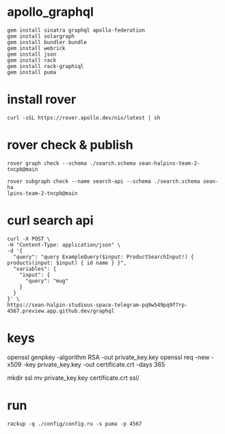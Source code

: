 # apollo_graphql

```
gem install sinatra graphql apollo-federation
gem install solargraph
gem install bundler bundle
gem install webrick
gem install json
gem install rack
gem install rack-graphiql
gem install puma
```

# install rover

```
curl -sSL https://rover.apollo.dev/nix/latest | sh
```

# rover check & publish

```
rover graph check --schema ./search.schema sean-halpins-team-2-tncpb@main

rover subgraph check --name search-api --schema ./search.schema sean-ha
lpins-team-2-tncpb@main

```

# curl search api 

```
curl -X POST \
-H "Content-Type: application/json" \
-d '{
  "query": "query ExampleQuery($input: ProductSearchInput!) { products(input: $input) { id name } }",
  "variables": {
    "input": {
      "query": "mug"
    }
  }
}' \
https://sean-halpin-studious-space-telegram-pq9w549pq9f7rp-4567.preview.app.github.dev/graphql
```

# keys

openssl genpkey -algorithm RSA -out private_key.key
openssl req -new -x509 -key private_key.key -out certificate.crt -days 365

mkdir ssl
mv private_key.key certificate.crt ssl/

# run

```
rackup -q ./config/config.ru -s puma -p 4567
```